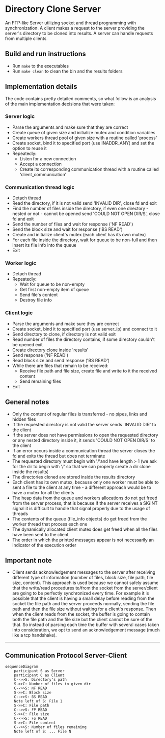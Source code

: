 # Directory Clone Server

An FTP-like Server utilizing socket and thread programming with synchronization. A client makes a request to the server providing the server's directory to be cloned into results. A server can handle requests from multiple clients.

## Build and run instructions

- Run `make` to the executables
- Run `make clean` to clean the bin and the results folders

## Implementation details

The code contains pretty detailed comments, so what follow is an analysis of the main implementation decisions that were taken:

### Server logic

- Parse the arguments and make sure that they are correct
- Create queue of given size and initialize mutex and condition variables
- Create workers thread pool of given size with a routine called 'process'
- Create socket, bind it to specified port (use INADDR_ANY) and set the option to reuse it
- Repeatedly:
  - Listen for a new connection
  - Accept a connection
  - Create its corresponding communication thread with a routine called 'client_communication'

### Communication thread logic

- Detach thread
- Read the directory, if it is not valid send 'INVALID DIR', close fd and exit
- Find the number of files inside the directory, if even one directory - nested or not - cannot be opened send 'COULD NOT OPEN DIR/S', close fd and exit
- Send the number of files and wait for response ('NF READ')
- Send the block size and wait for response ('BS READ')
- Create and initialize client's mutex (each client has its own mutex)
- For each file inside the directory, wait for queue to be non-full and then insert its file info into the queue
- Exit

### Worker logic

- Detach thread
- Repeatedly:
  - Wait for queue to be non-empty
  - Get first non-empty item of queue
  - Send file's content
  - Destroy file info

### Client logic

- Parse the arguments and make sure they are correct
- Create socket, bind it to specified port (use server_ip) and connect to it
- Send directory to clone, if directory is not valid exit
- Read number of files the directory contains, if some directory couldn't be opened exit
- Create directory clone inside 'results'
- Send response ('NF READ')
- Read block size and send response ('BS READ')
- While there are files that remain to be received:
  - Receive file path and file size, create file and write to it the received content
  - Send remaining files
- Exit

## General notes

- Only the content of regular files is transferred - no pipes, links and hidden files
- If the requested directory is not valid the server sends 'INVALID DIR' to the client
- If the server does not have permissions to open the requested directory or any nested directory inside it, it sends 'COULD NOT OPEN DIR/S' to the client
- If an error occurs inside a communication thread the server closes the fd and exits the thread but does not terminate
- The requested directory must begin with '/'and have length > 1 (we ask for the dir to begin with '/' so that we can properly create a dir clone inside the results)
- The directories cloned are stored inside the results directory
- Each client has its own mutex, because only one worker must be able to sent a file to the client at any time - a different approach would be to have a mutex for all the clients
- The heap data from the queue and workers allocations do not get freed from the server process, that is because if the server receives a SIGINT signal it is difficult to handle that signal properly due to the usage of threads
- The contents of the queue (file_info objects) do get freed from the worker thread that process each one
- The dynamically allocated client mutex does get freed when all the files have been sent to the client
- The order in which the printed messages appear is not necessarily an indicator of the execution order

## Important note

- Client sends acknowledgement messages to the server after receiving different type of information (number of files, block size, file path, file size, content). This approach is used because we cannot safely assume that the write/read procedures to/from the socket from the server/client are going to be perfectly synchronized every time. For example it is possible that the client is having a small delay before reading from the socket the file path and the server proceeds normally, sending the file path and then the file size without waiting for a client's response. Then when the client reads from the socket, the buffer is going to contain both the file path and the file size but the client cannot be sure of the that. So instead of parsing each time the buffer with several cases taken into consideration, we opt to send an acknowledgement message (much like a tcp handshake).

---

## Communication Protocol Server-Client

```mermaid
sequenceDiagram
    participant S as Server
    participant C as Client
    C-->>S: Directory's path
    S->>C: Number of files in given dir
    C-->>S: NF READ
    S->>C: Block size
    C-->>S: BS READ
    Note left of S: File 1
    S->>C: File path
    C-->>S: FP READ
    S->>C: File size
    C-->>S: FS READ
    S->>C: File content
    C-->>S: Number of files remaining
    Note left of S: ... File N
```
